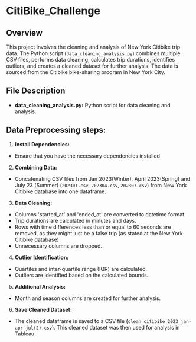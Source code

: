 # CitiBike_Challenge

## Overview

This project involves the cleaning and analysis of New York Citibike trip data. The Python script (`data_cleaning_analysis.py`) combines multiple CSV files, performs data cleaning, calculates trip durations, identifies outliers, and creates a cleaned dataset for further analysis. The data is sourced from the Citibike bike-sharing program in New York City.

## File Description

- **data_cleaning_analysis.py:** Python script for data cleaning and analysis.

## Data Preprocessing steps:

1. **Install Dependencies:**
- Ensure that you have the necessary dependencies installed
2.  **Combining Data:**
- Concatenating CSV files from Jan 2023(Winter), April 2023(Spring) and July 23 (Summer) (`202301.csv`, `202304.csv`, `202307.csv`) from New York Citibike database into one dataframe.
3. **Data Cleaning:**
- Columns 'started_at' and 'ended_at' are converted to datetime format.
- Trip durations are calculated in minutes and days.
- Rows with time differences less than or equal to 60 seconds are removed, as they might just be a false trip (as stated at the New York Citibike database)
- Unnecessary columns are dropped.
4. **Outlier Identification:**
- Quartiles and inter-quartile range (IQR) are calculated.
- Outliers are identified based on the calculated bounds.
5. **Additional Analysis:**
- Month and season columns are created for further analysis.
6. **Save Cleaned Dataset:**
- The cleaned dataframe is saved to a CSV file (`clean_citibike_2023_jan-apr-jul(2).csv`). This cleaned dataset was then used for analysis in Tableau


